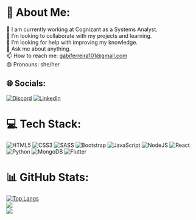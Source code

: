 # 💫 About Me:
🔭 I am currently working at Cognizant as a Systems Analyst.<br>👯 I’m looking to collaborate with my projects and learning.<br>🤔 I’m looking for help with improving my knowledge.<br>💬 Ask me about anything.<br>📫 How to reach me: gabiferreira101@gmail.com<br>😄 Pronouns: she/her


## 🌐 Socials:
[![Discord](https://img.shields.io/badge/Discord-%237289DA.svg?logo=discord&logoColor=white)](https://discord.gg/.gabiferreira) [![LinkedIn](https://img.shields.io/badge/LinkedIn-%230077B5.svg?logo=linkedin&logoColor=white)](https://linkedin.com/in/gabrielly-ferreira-619609113) 

# 💻 Tech Stack:
![HTML5](https://img.shields.io/badge/html5-%23E34F26.svg?style=for-the-badge&logo=html5&logoColor=white) ![CSS3](https://img.shields.io/badge/css3-%231572B6.svg?style=for-the-badge&logo=css3&logoColor=white) ![SASS](https://img.shields.io/badge/SASS-hotpink.svg?style=for-the-badge&logo=SASS&logoColor=white) ![Bootstrap](https://img.shields.io/badge/bootstrap-%23563D7C.svg?style=for-the-badge&logo=bootstrap&logoColor=white) ![JavaScript](https://img.shields.io/badge/javascript-%23323330.svg?style=for-the-badge&logo=javascript&logoColor=%23F7DF1E) ![NodeJS](https://img.shields.io/badge/node.js-6DA55F?style=for-the-badge&logo=node.js&logoColor=white)  ![React](https://img.shields.io/badge/react-%2320232a.svg?style=for-the-badge&logo=react&logoColor=%2361DAFB) ![Python](https://img.shields.io/badge/Python-3776AB?style=for-the-badge&logo=python&logoColor=white) ![MongoDB](https://img.shields.io/badge/MongoDB-4EA94B?style=for-the-badge&logo=mongodb&logoColor=white) ![Flutter](https://img.shields.io/badge/Flutter-02569B?style=for-the-badge&logo=flutter&logoColor=white)
# 📊 GitHub Stats:

[![Top Langs](https://github-readme-stats.vercel.app/api/top-langs/?username=GabriellyFerreiraa&theme=hadow_blue_icons=true)](https://github.com/GabriellyFerreiraa/github-readme-stats)<br/>
![](https://github-readme-stats.vercel.app/api?username=GabriellyFerreiraa&theme=hadow_blue_icons=true&hide_border=false&include_all_commits=false&count_private=false)<br/>
![](https://github-readme-streak-stats.herokuapp.com/?user=GabriellyFerreiraa&theme=hadow_blue_icons=true&hide_border=false)<br/>

<!-- Proudly created with GPRM ( https://gprm.itsvg.in ) -->
